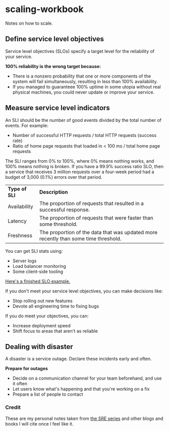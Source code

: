# scaling-workbook
Notes on how to scale.

## Define service level objectives
Service level objectives (SLOs) specify a target level for the reliability of your service. 

__100% reliability is the wrong target because:__
- There is a nonzero probability that one or more components of the system will fail simultaneously, resulting in less than 100% availability. 
- If you managed to guaranteee 100% uptime in some utopia without real physical machines, you could never update or improve your service. 

## Measure service level indicators
An SLI should be the number of good events divided by the total number of events. 
For example:
- Number of successful HTTP requests / total HTTP requests (success rate)
- Ratio of home page requests that loaded in < 100 ms / total home page requests

The SLI ranges from 0% to 100%, where 0% means nothing works, and 100% means nothing is broken.  If you have a 99.9% success ratio SLO, then a service that receives 3 million requests over a four-week period had a budget of 3,000 (0.1%) errors over that period.

<table>
<tbody>
<tr>
  <td><strong>Type of SLI</strong></td>
<td><strong>Description</strong></td>
</tr>
<tr>
<td>Availability</td>
<td>The proportion of requests that resulted in a successful response.</td>
</tr>
<tr>
<td>Latency</td>
<td>The proportion of requests that were faster than some threshold.</td>
</tr>
<tr>
<td>Freshness</td>
<td>The proportion of the data that was updated more recently than some time threshold.</td>
</tr>
</tbody>
</table>

You can get SLI stats using:

- Server logs
- Load balancer monitoring
- Some client-side tooling
  
[Here's a finished SLO example.](https://landing.google.com/sre/workbook/chapters/slo-document/) 

If you don't meet your service level objectives, you can make decisions like:
- Stop rolling out new features 
- Devote all engineering time to fixing bugs

If you do meet your objectives, you can:
- Increase deployment speed
- Shift focus to areas that aren't as reliable
## Dealing with disaster

A disaster is a service outage. Declare these incidents early and often.

__Prepare for outages__
- Decide on a communication channel for your team beforehand, and use it often
- Let users know what's happening and that you're working on a fix
- Prepare a list of people to contact

 
### Credit
These are my personal notes taken from [the SRE series](https://landing.google.com/sre/books/) and other blogs and books I will cite once I feel like it.
